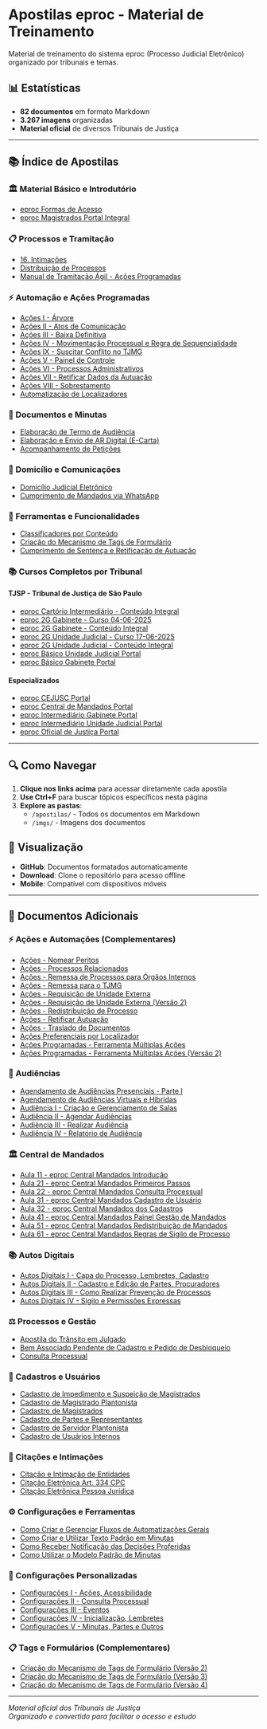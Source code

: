 # Apostilas eproc - Material de Treinamento

Material de treinamento do sistema eproc (Processo Judicial Eletrônico) organizado por tribunais e temas.

## 📊 Estatísticas

- **82 documentos** em formato Markdown
- **3.267 imagens** organizadas
- **Material oficial** de diversos Tribunais de Justiça

---

## 📚 Índice de Apostilas

### 🏛️ Material Básico e Introdutório

- [eproc Formas de Acesso](apostilas/eproc-formas-de-acesso.md)
- [eproc Magistrados Portal Integral](apostilas/00_eproc_magistrados_portal_integral.md)

### 📋 Processos e Tramitação

- [16. Intimações](apostilas/16-intimacoes.md)
- [Distribuição de Processos](apostilas/distribuicao-de-processos.md)
- [Manual de Tramitação Ágil - Ações Programadas](apostilas/_manual-tramitacao-agil-acoes-programadas.md)

### ⚡ Automação e Ações Programadas

- [Ações I - Árvore](apostilas/acoes-i-arvore-_2_.md)
- [Ações II - Atos de Comunicação](apostilas/acoes-ii-atos-de-comunicacao-_3_.md)
- [Ações III - Baixa Definitiva](apostilas/acoes-iii-baixa-definitiva-_1_.md)
- [Ações IV - Movimentação Processual e Regra de Sequencialidade](apostilas/acoes-iv-movimentacao-processual-e-regra-de-sequen.md)
- [Ações IX - Suscitar Conflito no TJMG](apostilas/acoes-ix-suscitar-conflito-no-tjmg-_2_.md)
- [Ações V - Painel de Controle](apostilas/acoes-v-painel-de-controle-_1_.md)
- [Ações VI - Processos Administrativos](apostilas/acoes-vi-processos-administrativos-_2_.md)
- [Ações VII - Retificar Dados da Autuação](apostilas/acoes-vii-retificar-dados-da-autuacao-_1_.md)
- [Ações VIII - Sobrestamento](apostilas/acoes-viii-sobrestamento-_2_.md)
- [Automatização de Localizadores](apostilas/automatizacao-de-localizadores-_1_.md)

### 📄 Documentos e Minutas

- [Elaboração de Termo de Audiência](apostilas/elaboracao-de-termo-de-audiencia-103_-_eproc_basic.md)
- [Elaboração e Envio de AR Digital (E-Carta)](apostilas/elaboracao-e-envio-de-ar-digital-_e-carta_-_1_-_1_.md)
- [Acompanhamento de Petições](apostilas/acompanhamento-de-peticoes-_3_.md)

### 🏢 Domicílio e Comunicações

- [Domicílio Judicial Eletrônico](apostilas/domicilio-judicial-eletronico-4.md)
- [Cumprimento de Mandados via WhatsApp](apostilas/cumprimento-de-mandados-via-whatsapp-no-eproc-2.md)

### 🔧 Ferramentas e Funcionalidades

- [Classificadores por Conteúdo](apostilas/criacao-e-uso-de-classificadores-por-conteudo-na-a.md)
- [Criação do Mecanismo de Tags de Formulário](apostilas/criacao-do-mecanismo-de-tags-de-formulario.md)
- [Cumprimento de Sentença e Retificação de Autuação](apostilas/cumprimento-de-sentenca-e-retificacao-de-autuacao.md)

### 📚 Cursos Completos por Tribunal

#### TJSP - Tribunal de Justiça de São Paulo

- [eproc Cartório Intermediário - Conteúdo Integral](apostilas/00-eproc-cartorio-intermediario-conteudo-integral.md)
- [eproc 2G Gabinete - Curso 04-06-2025](apostilas/00_-_eproc_2g_gab_-_conteudo_integral_do_curso-04.md)
- [eproc 2G Gabinete - Conteúdo Integral](apostilas/00_-_eproc_2g_gab_-_conteudo_integral_do_curso.md)
- [eproc 2G Unidade Judicial - Curso 17-06-2025](apostilas/00_-_eproc_2g_uj_-_conteudo_integral_do_curso-17-0.md)
- [eproc 2G Unidade Judicial - Conteúdo Integral](apostilas/00_-_eproc_2g_uj_-_conteudo_integral_do_curso.md)
- [eproc Básico Unidade Judicial Portal](apostilas/00_-_eproc_basico__unid_jud_portal_-_conteudo_inte.md)
- [eproc Básico Gabinete Portal](apostilas/00_-_eproc_basico_gab_portal_-_conteudo_integral_d.md)

#### Especializados

- [eproc CEJUSC Portal](apostilas/00_-_eproc_cejusc_portal_-_conteudo_integral_do_cu.md)
- [eproc Central de Mandados Portal](apostilas/00_-_eproc_central_mandados_portal_-_conteudo_inte.md)
- [eproc Intermediário Gabinete Portal](apostilas/00_-_eproc_interm_gab_portal_-_conteudo_integral_d.md)
- [eproc Intermediário Unidade Judicial Portal](apostilas/00_-_eproc_interm_unid_jud_portal_-_conteudo_integ.md)
- [eproc Oficial de Justiça Portal](apostilas/00_-_eproc_oj_portal_-_conteudo_integral_do_curso.md)

---

## 🔍 Como Navegar

1. **Clique nos links acima** para acessar diretamente cada apostila
2. **Use Ctrl+F** para buscar tópicos específicos nesta página
3. **Explore as pastas**:
   - `/apostilas/` - Todos os documentos em Markdown
   - `/imgs/` - Imagens dos documentos

## 📱 Visualização

- **GitHub**: Documentos formatados automaticamente
- **Download**: Clone o repositório para acesso offline
- **Mobile**: Compatível com dispositivos móveis

---

## 📂 Documentos Adicionais

### ⚡ Ações e Automações (Complementares)

- [Ações - Nomear Peritos](apostilas/acoes-v-nomear-peritos-_2_.md)
- [Ações - Processos Relacionados](apostilas/acoes-vi-processos-relacionados-_2_.md)
- [Ações - Remessa de Processos para Órgãos Internos](apostilas/acoes-vii-remessa-de-processos-para-orgaos-interno.md)
- [Ações - Remessa para o TJMG](apostilas/acoes-viii-remessa-para-o-tjmg-_1_.md)
- [Ações - Requisição de Unidade Externa](apostilas/acoes-x-requisicao-de-unidade-externa-_2_.md)
- [Ações - Requisição de Unidade Externa (Versão 2)](apostilas/acoes-x-requisicao-de-unidade-externa-_2_-1.md)
- [Ações - Redistribuição de Processo](apostilas/acoes-xi-redistribuicao-de-processo-_3_.md)
- [Ações - Retificar Autuação](apostilas/acoes-xii-retificar-autuacao-_2_.md)
- [Ações - Traslado de Documentos](apostilas/acoes-xiii-traslado-de-documentos-_2_.md)
- [Ações Preferenciais por Localizador](apostilas/acoes-preferenciais-por-localizador.md)
- [Ações Programadas - Ferramenta Múltiplas Ações](apostilas/acoes-programadas-ferramenta-multiplas-acoes-1.md)
- [Ações Programadas - Ferramenta Múltiplas Ações (Versão 2)](apostilas/acoes-programadas-ferramenta-multiplas-acoes-1-1.md)

### 🎯 Audiências

- [Agendamento de Audiências Presenciais - Parte I](apostilas/agendamento-de-audiencias-presenciais-parte-i-101_.md)
- [Agendamento de Audiências Virtuais e Híbridas](apostilas/agendamento-de-audiencias-virtuais-e-hibridas-part.md)
- [Audiência I - Criação e Gerenciamento de Salas](apostilas/audiencia-i-criacao-e-gerenciamento-de-salas-_2_.md)
- [Audiência II - Agendar Audiências](apostilas/audiencia-ii-agendar-audiencias.md)
- [Audiência III - Realizar Audiência](apostilas/audiencia-iii-realizar-audiencia.md)
- [Audiência IV - Relatório de Audiência](apostilas/audiencia-iv-relatorio-de-audiencia.md)

### 🏛️ Central de Mandados

- [Aula 11 - eproc Central Mandados Introdução](apostilas/aula-11-eproc-central-mandados-introducao_17022025.md)
- [Aula 21 - eproc Central Mandados Primeiros Passos](apostilas/aula-21-eproc-central-mandados-primeiros-passos_17.md)
- [Aula 22 - eproc Central Mandados Consulta Processual](apostilas/aula-22-eproc-central-mandados-consulta-processual.md)
- [Aula 31 - eproc Central Mandados Cadastro de Usuário](apostilas/aula-31-eproc-central-mandados-cadastro-de-usuario.md)
- [Aula 32 - eproc Central Mandados dos Cadastros](apostilas/aula-32-eproc-central-mandados-dos-cadastros_26032.md)
- [Aula 41 - eproc Central Mandados Painel Gestão de Mandados](apostilas/aula-41-eproc-central-mandados-painel-gestao-de-ma.md)
- [Aula 51 - eproc Central Mandados Redistribuição de Mandados](apostilas/aula-51-eproc-central-mandados-redistribuicao-de-m.md)
- [Aula 61 - eproc Central Mandados Regras de Sigilo de Processo](apostilas/aula-61-eproc-central-mandados-regras-de-sigilo-de.md)

### 📚 Autos Digitais

- [Autos Digitais I - Capa do Processo, Lembretes, Cadastro](apostilas/autos-digitais-i-capa-do-processo_-lembretes_-cada.md)
- [Autos Digitais II - Cadastro e Edição de Partes, Procuradores](apostilas/autos-digitais-ii-cadastro-e-edicao-de-partes_-pro.md)
- [Autos Digitais III - Como Realizar Prevenção de Processos](apostilas/autos-digitais-iii-como-realizar-prevencao-de-proc.md)
- [Autos Digitais IV - Sigilo e Permissões Expressas](apostilas/autos-digitais-iv-sigilo-e-permissoes-expressas-_1.md)

### ⚖️ Processos e Gestão

- [Apostila do Trânsito em Julgado](apostilas/apostila-do-transito-em-julgado.md)
- [Bem Associado Pendente de Cadastro e Pedido de Desbloqueio](apostilas/bem-associado-pendente-de-cadastro-e-pedido-de-des.md)
- [Consulta Processual](apostilas/consulta-processual.md)

### 👥 Cadastros e Usuários

- [Cadastro de Impedimento e Suspeição de Magistrados](apostilas/cadastro-de-impedimento-e-suspeicao-de-magistrados.md)
- [Cadastro de Magistrado Plantonista](apostilas/cadastro-de-magistrado-plantonista.md)
- [Cadastro de Magistrados](apostilas/cadastro-de-magistrados.md)
- [Cadastro de Partes e Representantes](apostilas/cadastro-de-partes-e-representantes.md)
- [Cadastro de Servidor Plantonista](apostilas/cadastro-de-servidor-plantonista-_2_.md)
- [Cadastro de Usuários Internos](apostilas/cadastro-de-usuarios-internos.md)

### 📨 Citações e Intimações

- [Citação e Intimação de Entidades](apostilas/citacao-e-intimacao-de-entidades.md)
- [Citação Eletrônica Art. 334 CPC](apostilas/citacao-eletronica-art-334-cpc.md)
- [Citação Eletrônica Pessoa Jurídica](apostilas/citacao-eletronica-pessoa-juridica.md)

### ⚙️ Configurações e Ferramentas

- [Como Criar e Gerenciar Fluxos de Automatizações Gerais](apostilas/como-criar-e-gerenciar-fluxos-de-automatizacoes-ge.md)
- [Como Criar e Utilizar Texto Padrão em Minutas](apostilas/como-criar-e-utilizar-texto-padrao-em-minutas-vers.md)
- [Como Receber Notificação das Decisões Proferidas](apostilas/como-receber-notificacao-das-decisoes-proferidas-e.md)
- [Como Utilizar o Modelo Padrão de Minutas](apostilas/como-utilizar-o-modelo-padrao-de-minutas-versao-em.md)

### 🎨 Configurações Personalizadas

- [Configurações I - Ações, Acessibilidade](apostilas/configuracoes-personalizadas-i-acoes_-acessibilida.md)
- [Configurações II - Consulta Processual](apostilas/configuracoes-personalizadas-ii-consulta-processua.md)
- [Configurações III - Eventos](apostilas/configuracoes-personalizadas-iii-eventos-_1_-_1_.md)
- [Configurações IV - Inicialização, Lembretes](apostilas/configuracoes-personalizadas-iv-inicializacao_-lem.md)
- [Configurações V - Minutas, Partes e Outros](apostilas/configuracoes-personalizadas-v-minutas_-partes-e-o.md)

### 📋 Tags e Formulários (Complementares)

- [Criação do Mecanismo de Tags de Formulário (Versão 2)](apostilas/criacao-do-mecanismo-de-tags-de-formulario-1.md)
- [Criação do Mecanismo de Tags de Formulário (Versão 3)](apostilas/criacao-do-mecanismo-de-tags-de-formulario-4.md)
- [Criação do Mecanismo de Tags de Formulário (Versão 4)](apostilas/criacao-do-mecanismo-de-tags-de-formulario-4-1.md)

---

*Material oficial dos Tribunais de Justiça*  
*Organizado e convertido para facilitar o acesso e estudo*
